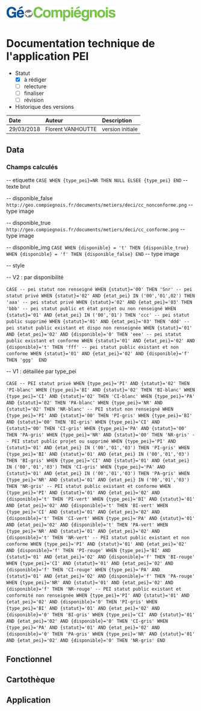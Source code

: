 ![GeoCompiegnois](img/Logo_web-GeoCompiegnois.png)

# Documentation technique de l'application PEI

* Statut
  - [x] à rédiger
  - [ ] relecture
  - [ ] finaliser
  - [ ] révision
  
* Historique des versions

|Date | Auteur | Description
|:---|:---|:---|
|29/03/2018|Florent VANHOUTTE|version initiale|

## Data

### Champs calculés

-- etiquette
`CASE WHEN {type_pei}=NR THEN NULL ELSEE {type_pei} END`
-- texte brut

-- disponible_false
`http://geo.compiegnois.fr/documents/metiers/deci/cc_nonconforme.png`
-- type image

-- disponible_true
`http://geo.compiegnois.fr/documents/metiers/deci/cc_conforme.png`
-- type image

-- disponible_img
`CASE WHEN {disponible} = 't' THEN {disponible_true} 
WHEN {disponible} = 'f' THEN {disponible_false} END`
-- type image

-- style

-- V2 : par disponibilité

``CASE
-- pei statut non renseigné
WHEN {statut}='00' THEN 'Snr'
-- pei statut privé
WHEN {statut}='02' AND {etat_pei} IN ('00','01',02') THEN 'aaa'
-- pei statut privé
WHEN {statut}='02' AND {etat_pei}='03' THEN 'bbb'
-- pei statut public et état projet ou non renseigné
WHEN {statut}='01' AND {etat_pei} IN ('00','01') THEN 'ccc'
-- pei statut public supprimé
WHEN {statut}='01' AND {etat_pei}='03' THEN 'ddd'
-- pei statut public existant et dispo non renseignée
WHEN {statut}='01' AND {etat_pei}='02' AND {disponible}='0' THEN 'eee'
-- pei statut public existant et conforme
WHEN {statut}='01' AND {etat_pei}='02' AND {disponible}='t' THEN 'fff'
-- pei statut public existant et non conforme
WHEN {statut}='01' AND {etat_pei}='02' AND {disponible}='f' THEN 'ggg' 
END``

-- V1 : détaillée par type_pei

`CASE
-- PEI statut privé
WHEN {type_pei}='PI' AND {statut}='02' THEN 'PI-blanc'
WHEN {type_pei}='BI' AND {statut}='02' THEN 'BI-blanc'
WHEN {type_pei}='CI' AND {statut}='02' THEN 'CI-blanc'
WHEN {type_pei}='PA' AND {statut}='02' THEN 'PA-blanc'
WHEN {type_pei}='NR' AND {statut}='02' THEN 'NR-blanc'
-- PEI statut non renseigné
WHEN {type_pei}='PI' AND {statut}='00' THEN 'PI-gris'
WHEN {type_pei}='BI' AND {statut}='00' THEN 'BI-gris'
WHEN {type_pei}='CI' AND {statut}='00' THEN 'CI-gris'
WHEN {type_pei}='PA' AND {statut}='00' THEN 'PA-gris'
WHEN {type_pei}='NR' AND {statut}='00' THEN 'NR-gris'
-- PEI statut public projet ou supprimé
WHEN {type_pei}='PI' AND {statut}='01' AND {etat_pei} IN ('00','01','03') THEN 'PI-gris'
WHEN {type_pei}='BI' AND {statut}='01' AND {etat_pei} IN ('00','01','03') THEN 'BI-gris'
WHEN {type_pei}='CI' AND {statut}='01' AND {etat_pei} IN ('00','01','03') THEN 'CI-gris'
WHEN {type_pei}='PA' AND {statut}='01' AND {etat_pei} IN ('00','01','03') THEN 'PA-gris'
WHEN {type_pei}='NR' AND {statut}='01' AND {etat_pei} IN ('00','01','03') THEN 'NR-gris'
-- PEI statut public existant et conforme
WHEN {type_pei}='PI' AND {statut}='01' AND {etat_pei}='02' AND {disponible}='t' THEN 'PI-vert'
WHEN {type_pei}='BI' AND {statut}='01' AND {etat_pei}='02' AND {disponible}='t' THEN 'BI-vert'
WHEN {type_pei}='CI' AND {statut}='01' AND {etat_pei}='02' AND {disponible}='t' THEN 'CI-vert'
WHEN {type_pei}='PA' AND {statut}='01' AND {etat_pei}='02' AND {disponible}='t' THEN 'PA-vert'
WHEN {type_pei}='NR' AND {statut}='01' AND {etat_pei}='02' AND {disponible}='t' THEN 'NR-vert'
-- PEI statut public existant et non conforme
WHEN {type_pei}='PI' AND {statut}='01' AND {etat_pei}='02' AND {disponible}='f' THEN 'PI-rouge'
WHEN {type_pei}='BI' AND {statut}='01' AND {etat_pei}='02' AND {disponible}='f' THEN 'BI-rouge'
WHEN {type_pei}='CI' AND {statut}='01' AND {etat_pei}='02' AND {disponible}='f' THEN 'CI-rouge'
WHEN {type_pei}='PA' AND {statut}='01' AND {etat_pei}='02' AND {disponible}='f' THEN 'PA-rouge'
WHEN {type_pei}='NR' AND {statut}='01' AND {etat_pei}='02' AND {disponible}='f' THEN 'NR-rouge'
-- PEI statut public existant et conformité non renseignée
WHEN {type_pei}='PI' AND {statut}='01' AND {etat_pei}='02' AND {disponible}='0' THEN 'PI-gris'
WHEN {type_pei}='BI' AND {statut}='01' AND {etat_pei}='02' AND {disponible}='0' THEN 'BI-gris'
WHEN {type_pei}='CI' AND {statut}='01' AND {etat_pei}='02' AND {disponible}='0' THEN 'CI-gris'
WHEN {type_pei}='PA' AND {statut}='01' AND {etat_pei}='02' AND {disponible}='0' THEN 'PA-gris'
WHEN {type_pei}='NR' AND {statut}='01' AND {etat_pei}='02' AND {disponible}='0' THEN 'NR-gris'
END`


## Fonctionnel

## Cartothèque

## Application
